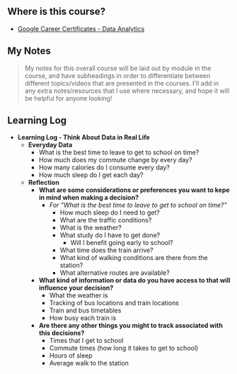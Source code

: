 ## Where is this course?
- [Google Career Certificates - Data Analytics](https://grow.google/certificates/data-analytics/#?modal_active=none)

## My Notes
> My notes for this overall course will be laid out by module in the course, and have subheadings in order to differentiate between different topics/videos that are presented in the courses. I'll add in any extra notes/resources that I use where necessary, and hope it will be helpful for anyone looking!

## Learning Log
- **Learning Log - Think About Data in Real Life**
	- **Everyday Data**
		- What is the best time to leave to get to school on time?
		- How much does my commute change by every day?
		- How many calories do I consume every day?
		- How much sleep do I get each day?
	- **Reflection**
		- **What are some considerations or preferences you want to kepe in mind when making a decision?**
			- *For "What is the best time to leave to get to school on time?"*
				- How much sleep do I need to get?
				- What are the traffic conditions?
				- What is the weather?
				- What study do I have to get done?
					- Will I benefit going early to school?
				- What time does the train arrive?
				- What kind of walking conditions are there from the station?
				- What alternative routes are available?
		- **What kind of information or data do you have access to that will influence your decision?**
			- What the weather is
			- Tracking of bus locations and train locations
			- Train and bus timetables
			- How busy each train is
		- **Are there any other things you might to track associated with this decisions?**
			- Times that I get to school
			- Commute times (how long it takes to get to school)
			- Hours of sleep
			- Average walk to the station
